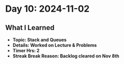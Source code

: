 # Day 10: 2024-11-02

## What I Learned
- **Topic: Stack and Queues**
- **Details: Worked on Lecture & Problems**
- **Timer Hrs: 2**
- **Streak Break Reason: Backlog cleared on Nov 8th**